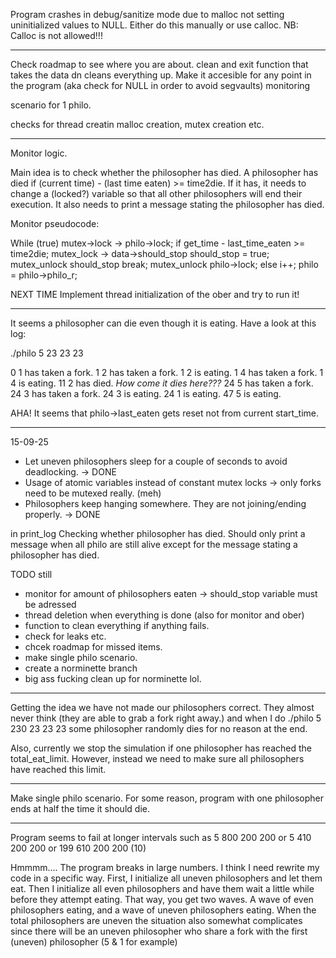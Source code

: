 Program crashes in debug/sanitize mode due to malloc not setting uninitialized values to NULL. Either do this manually or use calloc.
NB: Calloc is not allowed!!!

---

Check roadmap to see where you are about.
clean and exit function that takes the data dn cleans everything up. Make it accesible for any point in the program (aka check for NULL in order to avoid segvaults)
monitoring

scenario for 1 philo.

checks for thread creatin malloc creation, mutex creation etc.

---

Monitor logic.

Main idea is to check whether the philosopher has died.
A philosopher has died if (current time) - (last time eaten) >= time2die.
If it has, it needs to change a (locked?) variable so that all other philosophers will end their execution.
It also needs to print a message stating the philosopher has died.

Monitor pseudocode:

While (true)
    mutex->lock -> philo->lock;
    if get_time - last_time_eaten >= time2die;
        mutex_lock -> data->should_stop
        should_stop = true;
        mutex_unlock should_stop
        break;
    mutex_unlock philo->lock;
    else
        i++;
        philo = philo->philo_r;

NEXT TIME
Implement thread initialization of the ober and try to run it!

---

It seems a philosopher can die even though it is eating. Have a look at this log:

./philo 5 23 23 23

0 1 has taken a fork.
1 2 has taken a fork.
1 2 is eating.
1 4 has taken a fork.
1 4 is eating.
11 2 has died.              *How come it dies here???*
24 5 has taken a fork.
24 3 has taken a fork.
24 3 is eating.
24 1 is eating.
47 5 is eating.   


AHA! It seems that philo->last_eaten gets reset not from current start_time.

---

15-09-25
- Let uneven philosophers sleep for a couple of seconds to avoid deadlocking. -> DONE
- Usage of atomic variables instead of constant mutex locks -> only forks need to be mutexed really. (meh)
- Philosophers keep hanging somewhere. They are not joining/ending properly. -> DONE

in print_log
Checking whether philosopher has died. Should only print a message when all philo are still alive except for the message stating a philosopher has died.

TODO still
- monitor for amount of philosophers eaten -> should_stop variable must be adressed
- thread deletion when everything is done (also for monitor and ober)
- function to clean everything if anything fails.
- check for leaks etc.
- chcek roadmap for missed items.
- make single philo scenario.
- create a norminette branch
- big ass fucking clean up for norminette lol.

---
Getting the idea we have not made our philosophers correct. They almost never think (they are able to grab a fork right away.)
and when I do ./philo 5 230 23 23 23 some philosopher randomly dies for no reason at the end.

Also, currently we stop the simulation if one philosopher has reached the total_eat_limit. However, instead we need to make sure all philosophers have reached this limit.

---

Make single philo scenario.
For some reason, program with one philosopher ends at half the time it should die.

---

Program seems to fail at longer intervals
such as 5 800 200 200 or 5 410 200 200
or 199 610 200 200 (10)

Hmmmm.... The program breaks in large numbers. 
I think I need rewrite my code in a specific way. First, I initialize all uneven philosophers and let them eat.
Then I initialize all even philosophers and have them wait a little while before they attempt eating. That way, you get two waves. A wave of even philosophers eating, and a wave of uneven philosophers eating. When the total philosophers are uneven the situation also somewhat complicates since there will be an uneven philosopher who share a fork with the first (uneven) philosopher (5 & 1 for example)

